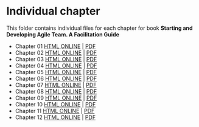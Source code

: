 # Individual chapter
This folder contains individual files for each chapter for book **Starting and Developing Agile Team. A Facilitation Guide**

* Chapter 01 [HTML ONLINE](chapter1.md) | [PDF](chapter1.pdf)
* Chapter 02 [HTML ONLINE](chapter2.md) | [PDF](chapter2.pdf)
* Chapter 03 [HTML ONLINE](chapter3.md) | [PDF](chapter3.pdf)
* Chapter 04 [HTML ONLINE](chapter4.md) | [PDF](chapter4.pdf)
* Chapter 05 [HTML ONLINE](chapter5.md) | [PDF](chapter5.pdf)
* Chapter 06 [HTML ONLINE](chapter6.md) | [PDF](chapter6.pdf)
* Chapter 07 [HTML ONLINE](chapter7.md) | [PDF](chapter7.pdf)
* Chapter 08 [HTML ONLINE](chapter8.md) | [PDF](chapter8.pdf)
* Chapter 09 [HTML ONLINE](chapter9.md) | [PDF](chapter9.pdf)
* Chapter 10 [HTML ONLINE](chapter10.md) | [PDF](chapter10.pdf)
* Chapter 11 [HTML ONLINE](chapter11.md) | [PDF](chapter10.pdf)
* Chapter 12 [HTML ONLINE](chapter12.md) | [PDF](chapter12.pdf)














